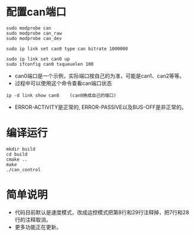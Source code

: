 # 配置can端口
```shell
sudo modprobe can
sudo modprobe can_raw
sudo modprobe can_dev

sudo ip link set can0 type can bitrate 1000000 

sudo ip link set can0 up
sudo ifconfig can0 txqueuelen 100
```

- can0端口是一个示例，实际端口按自己的为准，可能是can1、can2等等。
- 过程中可以使用这个命令查看can端口状态
```shell
ip -d link show can0    (can0换成自己的端口)
```
- ERROR-ACTIVITY是正常的, ERROR-PASSIVE以及BUS-OFF是非正常的。

# 编译运行
```shell
mkdir build
cd build
cmake ..
make 
./can_control
```
# 简单说明
- 代码目前默认是速度模式，改成运控模式把第8行和29行注释掉，把7行和28行的注释取消。
- 更多功能正在更新。

